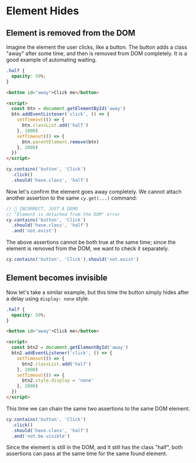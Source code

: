 # Element Hides

## Element is removed from the DOM

<!-- fiddle Button goes away after a click -->

Imagine the element the user clicks, like a button. The button adds a class "away" after some time, and then is removed from DOM completely. It is a good example of automating waiting.

```css hide
.half {
  opacity: 50%;
}
```

```html
<button id="away">Click me</button>
```

```html hide
<script>
  const btn = document.getElementById('away')
  btn.addEventListener('click', () => {
    setTimeout(() => {
      btn.classList.add('half')
    }, 1000)
    setTimeout(() => {
      btn.parentElement.remove(btn)
    }, 2000)
  })
</script>
```

```js
cy.contains('button', 'Click')
  .click()
  .should('have.class', 'half')
```

Now let's confirm the element goes away completely. We cannot attach another assertion to the same `cy.get(...)` command:

```js skip
// 🚨 INCORRECT, JUST A DEMO
// "Element is detached from the DOM" error
cy.contains('button', 'Click')
  .should('have.class', 'half')
  .and('not.exist')
```

The above assertions cannot be both true at the same time; since the element is removed from the DOM, we want to check it separately.

```js
cy.contains('button', 'Click').should('not.exist')
```

<!-- fiddle-end -->

## Element becomes invisible

<!-- fiddle Button hides after a click -->

Now let's take a similar example, but this time the button simply hides after a delay using `display: none` style.

```css hide
.half {
  opacity: 50%;
}
```

```html
<button id="away">Click me</button>
```

```html hide
<script>
  const btn2 = document.getElementById('away')
  btn2.addEventListener('click', () => {
    setTimeout(() => {
      btn2.classList.add('half')
    }, 1000)
    setTimeout(() => {
      btn2.style.display = 'none'
    }, 2000)
  })
</script>
```

This time we can chain the same two assertions to the same DOM element.

```js
cy.contains('button', 'Click')
  .click()
  .should('have.class', 'half')
  .and('not.be.visible')
```

Since the element is still in the DOM, and it still has the class "half", both assertions can pass at the same time for the same found element.

<!-- fiddle-end -->
